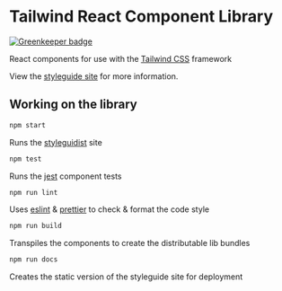 # Tailwind React Component Library

[![Greenkeeper badge](https://badges.greenkeeper.io/emortlock/tailwind-react.svg)](https://greenkeeper.io/)

React components for use with the [Tailwind CSS](https://github.com/tailwindcss/tailwindcss) framework

View the [styleguide site](https://emortlock.github.io/tailwind-react/) for more information.

## Working on the library

```bash
npm start
```

Runs the [styleguidist](https://react-styleguidist.js.org/) site

```bash
npm test
```

Runs the [jest](https://jestjs.io/) component tests

```bash
npm run lint
```

Uses [eslint](https://eslint.org/) & [prettier](https://prettier.io/) to check & format the code style

```bash
npm run build
```

Transpiles the components to create the distributable lib bundles

```bash
npm run docs
```

Creates the static version of the styleguide site for deployment
